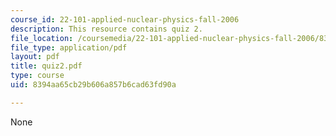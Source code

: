 ```yaml
---
course_id: 22-101-applied-nuclear-physics-fall-2006
description: This resource contains quiz 2.
file_location: /coursemedia/22-101-applied-nuclear-physics-fall-2006/8394aa65cb29b606a857b6cad63fd90a_quiz2.pdf
file_type: application/pdf
layout: pdf
title: quiz2.pdf
type: course
uid: 8394aa65cb29b606a857b6cad63fd90a

---
```

None
